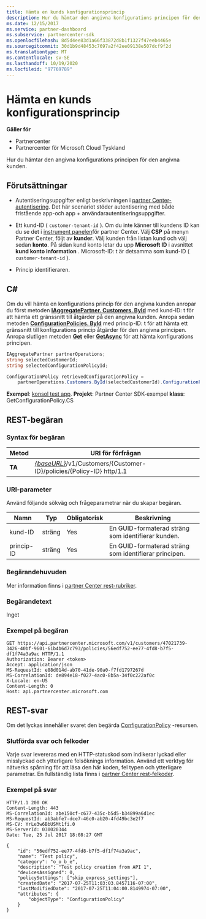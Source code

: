 ```yaml
---
title: Hämta en kunds konfigurationsprincip
description: Hur du hämtar den angivna konfigurations principen för den angivna kunden.
ms.date: 12/15/2017
ms.service: partner-dashboard
ms.subservice: partnercenter-sdk
ms.openlocfilehash: 8d5d4ee83d1a66f33872d8b1f1327f47eeb4465e
ms.sourcegitcommit: 30d1b9d48453c7697a2f42ee09138e507dcf9f2d
ms.translationtype: MT
ms.contentlocale: sv-SE
ms.lasthandoff: 10/19/2020
ms.locfileid: "97769789"
---
```

# <a name="retrieve-a-customers-configuration-policy"></a>Hämta en kunds konfigurationsprincip

**Gäller för**

- Partnercenter
- Partnercenter för Microsoft Cloud Tyskland

Hur du hämtar den angivna konfigurations principen för den angivna kunden.

## <a name="prerequisites"></a>Förutsättningar

- Autentiseringsuppgifter enligt beskrivningen i [partner Center-autentisering](partner-center-authentication.md). Det här scenariot stöder autentisering med både fristående app-och app + användarautentiseringsuppgifter.

- Ett kund-ID ( `customer-tenant-id` ). Om du inte känner till kundens ID kan du se det i [instrument panelen](https://partner.microsoft.com/dashboard)för partner Center. Välj **CSP** på menyn Partner Center, följt av **kunder**. Välj kunden från listan kund och välj sedan **konto**. På sidan kund konto letar du upp **Microsoft ID** i avsnittet **kund konto information** . Microsoft-ID: t är detsamma som kund-ID ( `customer-tenant-id` ).

- Princip identifieraren.

## <a name="c"></a>C\#

Om du vill hämta en konfigurations princip för den angivna kunden anropar du först metoden [**IAggregatePartner. Customers. ById**](/dotnet/api/microsoft.store.partnercenter.customers.icustomercollection.byid) med kund-ID: t för att hämta ett gränssnitt till åtgärder på den angivna kunden. Anropa sedan metoden [**ConfigurationPolicies. ById**](/dotnet/api/microsoft.store.partnercenter.devicesdeployment.iconfigurationpolicycollection.byid) med princip-ID: t för att hämta ett gränssnitt till konfigurations princip åtgärder för den angivna principen. Anropa slutligen metoden [**Get**](/dotnet/api/microsoft.store.partnercenter.devicesdeployment.iconfigurationpolicy.get) eller [**GetAsync**](/dotnet/api/microsoft.store.partnercenter.devicesdeployment.iconfigurationpolicy.getasync) för att hämta konfigurations principen.

``` csharp
IAggregatePartner partnerOperations;
string selectedCustomerId;
string selectedConfigurationPolicyId;

ConfigurationPolicy retrievedConfigurationPolicy =
    partnerOperations.Customers.ById(selectedCustomerId).ConfigurationPolicies.ById(selectedConfigurationPolicyId).Get();
```

**Exempel**: [konsol test app](console-test-app.md). **Projekt**: Partner Center SDK-exempel **klass**: GetConfigurationPolicy.CS

## <a name="rest-request"></a>REST-begäran

### <a name="request-syntax"></a>Syntax för begäran

| Metod  | URI för förfrågan                                                                                          |
|---------|------------------------------------------------------------------------------------------------------|
| **TA** | [*{baseURL}*](partner-center-rest-urls.md)/v1/Customers/{Customer-ID}/policies/{Policy-ID} http/1.1 |

### <a name="uri-parameter"></a>URI-parameter

Använd följande sökväg och frågeparametrar när du skapar begäran.

| Namn        | Typ   | Obligatorisk | Beskrivning                                           |
|-------------|--------|----------|-------------------------------------------------------|
| kund-ID | sträng | Yes      | En GUID-formaterad sträng som identifierar kunden. |
| princip-ID   | sträng | Yes      | En GUID-formaterad sträng som identifierar principen.   |

### <a name="request-headers"></a>Begärandehuvuden

Mer information finns i [partner Center rest-rubriker](headers.md).

### <a name="request-body"></a>Begärandetext

Inget

### <a name="request-example"></a>Exempel på begäran

```http
GET https://api.partnercenter.microsoft.com/v1/customers/47021739-3426-40bf-9601-61b4b6d7c793/policies/56edf752-ee77-4fd8-b7f5-df1f74a3a9ac HTTP/1.1
Authorization: Bearer <token>
Accept: application/json
MS-RequestId: e88d014d-ab70-41de-90a0-f7fd1797267d
MS-CorrelationId: de894e18-f027-4ac0-8b5a-34f0c222af0c
X-Locale: en-US
Content-Length: 0
Host: api.partnercenter.microsoft.com
```

## <a name="rest-response"></a>REST-svar

Om det lyckas innehåller svaret den begärda [ConfigurationPolicy](device-deployment-resources.md#configurationpolicy) -resursen.

### <a name="response-success-and-error-codes"></a>Slutförda svar och felkoder

Varje svar levereras med en HTTP-statuskod som indikerar lyckad eller misslyckad och ytterligare felsöknings information. Använd ett verktyg för nätverks spårning för att läsa den här koden, fel typen och ytterligare parametrar. En fullständig lista finns i [partner Center rest-felkoder](error-codes.md).

### <a name="response-example"></a>Exempel på svar

```http
HTTP/1.1 200 OK
Content-Length: 443
MS-CorrelationId: abe150cf-c677-435c-b5d5-b34899a6d1ec
MS-RequestId: ab3abfe7-dce7-46c0-ab20-4fd49bc3e2f7
MS-CV: YrLe3w6BbUSMt1fi.0
MS-ServerId: 030020344
Date: Tue, 25 Jul 2017 18:08:27 GMT

{
    "id": "56edf752-ee77-4fd8-b7f5-df1f74a3a9ac",
    "name": "Test policy",
    "category": "o_o_b_e",
    "description": "Test policy creation from API 1",
    "devicesAssigned": 0,
    "policySettings": ["skip_express_settings"],
    "createdDate": "2017-07-25T11:03:03.8457116-07:00",
    "lastModifiedDate": "2017-07-25T11:04:00.8149974-07:00",
    "attributes": {
        "objectType": "ConfigurationPolicy"
    }
}
```
